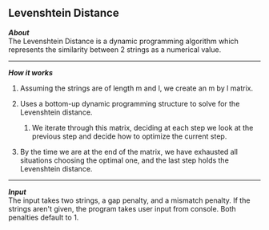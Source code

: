 ## Levenshtein Distance  
_**About**_  
The Levenshtein Distance is a dynamic programming algorithm which represents the similarity between 2 strings as a numerical value.  

---  

_**How it works**_  
1. Assuming the strings are of length m and l, we create an m by l matrix.  

1. Uses a bottom-up dynamic programming structure to solve for the Levenshtein distance.  
    1. We iterate through this matrix, deciding at each step we look at the previous step and decide how to optimize the current step.  

1. By the time we are at the end of the matrix, we have exhausted all situations choosing the optimal one, and the last step holds the Levenshtein distance.

---  

_**Input**_  
The input takes two strings, a gap penalty, and a mismatch penalty. If the strings aren't given, the program takes user input from console. Both penalties default to 1.  
